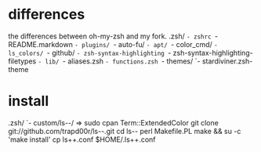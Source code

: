 differences
===========

the differences between oh-my-zsh and my fork.
    .zsh/
      `- zshrc
      `- README.markdown
      `- plugins/
            `- auto-fu/
            `- apt/
            `- color_cmd/
            `- ls_colors/
            `- github/
            `- zsh-syntax-highlighting
            `- zsh-syntax-highlighting-filetypes
      `- lib/
            `- aliases.zsh
            `- functions.zsh
      `- themes/
            `- stardiviner.zsh-theme

install
=======
.zsh/
    `- custom/ls--/
        =>  sudo cpan Term::ExtendedColor
            git clone git://github.com/trapd00r/ls--.git
            cd ls--
            perl Makefile.PL
            make && su -c 'make install'
            cp ls++.conf $HOME/.ls++.conf
